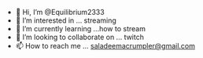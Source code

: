 - 👋 Hi, I’m @Equilibrium2333
- 👀 I’m interested in ... streaming 
- 🌱 I’m currently learning ...how to stream
- 💞️ I’m looking to collaborate on ... twitch
- 📫 How to reach me ... saladeemacrumpler@gmail.com

<!---
Equilibrium2333/Equilibrium2333 is a ✨ special ✨ repository because its `README.md` (this file) appears on your GitHub profile.
You can click the Preview link to take a look at your changes.
--->
